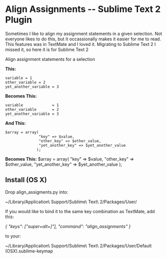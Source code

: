 Align Assignments -- Sublime Text 2 Plugin
===========================================
Sometimes I like to align my assignment statements in a given selection.
Not everyone likes to do this, but it occassionally makes it easier for me to read.
This features was in TextMate and I loved it. Migrating to Sublime Text 2 I missed it,
so here it is for Sublime Text 2

Align assignment statements for a selection

**This:**

	variable = 1
	other_variable = 2
	yet_another_variable = 3

**Becomes This:**

	variable             = 1
	other_variable       = 2
	yet_another_variable = 3

**And This:**

	$array = array(
                   "key" => $value,
                   "other_key" => $other_value,
                   "yet_another_key" => $yet_another_value
                  );

**Becomes This:**
	$array = array(
                   "key"             => $value,
                   "other_key"       => $other_value,
                   "yet_another_key" => $yet_another_value
                  );



Install (OS X)
----------------------------
Drop align_assigments.py into:

~/Library/Application\ Support/Sublime\ Text\ 2/Packages/User/

If you would like to bind it to the same key combination as TextMate, add this:

*{ "keys": ["super+alt+]"], "command": "align_assignments" }*

to your:

~/Library/Application\ Support/Sublime\ Text\ 2/Packages/User/Default (OSX).sublime-keymap



